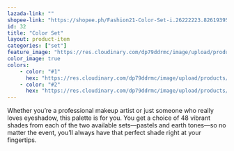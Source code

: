```yaml
---
lazada-link: ""
shopee-link: "https://shopee.ph/Fashion21-Color-Set-i.26222223.826193956"
id: 32
title: "Color Set"
layout: product-item
categories: ["set"]
feature_image: "https://res.cloudinary.com/dp79ddrmc/image/upload/products/colorSet.jpg"
color_image: true
colors:
    - color: "#1"
      hex: "https://res.cloudinary.com/dp79ddrmc/image/upload/products/colorSet1.jpg"
    - color: "#2"
      hex: "https://res.cloudinary.com/dp79ddrmc/image/upload/products/colorSet2.jpg"
---
```

Whether you’re a professional makeup artist or just someone who really loves eyeshadow, this palette is for you. You get a choice of 48 vibrant shades from each of the two available sets—pastels and earth tones—so no matter the event, you’ll always have that perfect shade right at your fingertips.